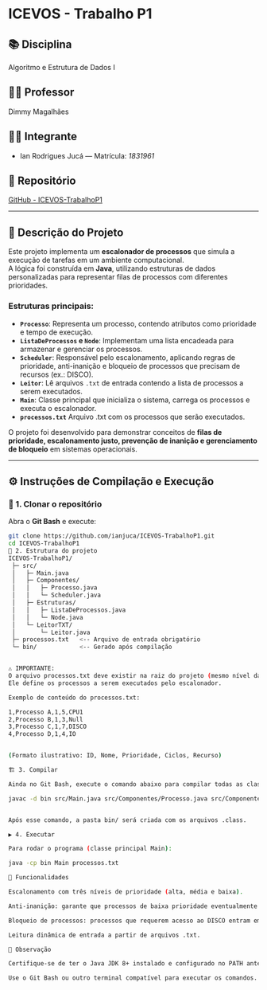 # ICEVOS - Trabalho P1

## 📚 Disciplina
Algoritmo e Estrutura de Dados I  

## 👨‍🏫 Professor
Dimmy Magalhães  

## 👨‍🎓 Integrante
- Ian Rodrigues Jucá — Matrícula: *1831961*  

## 🔗 Repositório
[GitHub - ICEVOS-TrabalhoP1](https://github.com/ianjuca/ICEVOS-TrabalhoP1)

---

## 📌 Descrição do Projeto
Este projeto implementa um **escalonador de processos** que simula a execução de tarefas em um ambiente computacional.  
A lógica foi construída em **Java**, utilizando estruturas de dados personalizadas para representar filas de processos com diferentes prioridades.  

### Estruturas principais:
- **`Processo`**: Representa um processo, contendo atributos como prioridade e tempo de execução.  
- **`ListaDeProcessos` e `Node`**: Implementam uma lista encadeada para armazenar e gerenciar os processos.  
- **`Scheduler`**: Responsável pelo escalonamento, aplicando regras de prioridade, anti-inanição e bloqueio de processos que precisam de recursos (ex.: DISCO).  
- **`Leitor`**: Lê arquivos `.txt` de entrada contendo a lista de processos a serem executados.  
- **`Main`**: Classe principal que inicializa o sistema, carrega os processos e executa o escalonador.
- **`processos.txt`** Arquivo .txt com os processos que serão executados.

O projeto foi desenvolvido para demonstrar conceitos de **filas de prioridade, escalonamento justo, prevenção de inanição e gerenciamento de bloqueio** em sistemas operacionais.

---

## ⚙️ Instruções de Compilação e Execução

### 🔽 1. Clonar o repositório
Abra o **Git Bash** e execute:
```bash
git clone https://github.com/ianjuca/ICEVOS-TrabalhoP1.git
cd ICEVOS-TrabalhoP1
📂 2. Estrutura do projeto
ICEVOS-TrabalhoP1/
 ├─ src/
 │   ├─ Main.java
 │   ├─ Componentes/
 │   │   ├─ Processo.java
 │   │   └─ Scheduler.java
 │   ├─ Estruturas/
 │   │   ├─ ListaDeProcessos.java
 │   │   └─ Node.java
 │   └─ LeitorTXT/
 │       └─ Leitor.java
 ├─ processos.txt   <-- Arquivo de entrada obrigatório
 └─ bin/            <-- Gerado após compilação


⚠️ IMPORTANTE:
O arquivo processos.txt deve existir na raiz do projeto (mesmo nível da pasta src).
Ele define os processos a serem executados pelo escalonador.

Exemplo de conteúdo do processos.txt:

1,Processo A,1,5,CPU1
2,Processo B,1,3,Null
3,Processo C,1,7,DISCO
4,Processo D,1,4,IO


(Formato ilustrativo: ID, Nome, Prioridade, Ciclos, Recurso)

🏗️ 3. Compilar

Ainda no Git Bash, execute o comando abaixo para compilar todas as classes para a pasta bin:

javac -d bin src/Main.java src/Componentes/Processo.java src/Componentes/Scheduler.java src/Estruturas/ListaDeProcessos.java src/Estruturas/Node.java src/LeitorTXT/Leitor.java


Após esse comando, a pasta bin/ será criada com os arquivos .class.

▶️ 4. Executar

Para rodar o programa (classe principal Main):

java -cp bin Main processos.txt

🚀 Funcionalidades

Escalonamento com três níveis de prioridade (alta, média e baixa).

Anti-inanição: garante que processos de baixa prioridade eventualmente sejam executados.

Bloqueio de processos: processos que requerem acesso ao DISCO entram em lista de bloqueados até a liberação do recurso.

Leitura dinâmica de entrada a partir de arquivos .txt.

📖 Observação

Certifique-se de ter o Java JDK 8+ instalado e configurado no PATH antes de compilar.

Use o Git Bash ou outro terminal compatível para executar os comandos.


